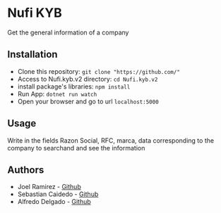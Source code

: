 # Nufi KYB
Get the general information of a company

## Installation
* Clone this repository: `git clone "https://github.com/"`
* Access to Nufi.kyb.v2 directory: `cd Nufi.kyb.v2`
* install package's libraries: `npm install`
* Run App: `dotnet run watch`
* Open your browser and go to url `localhost:5000`

## Usage
Write in the fields Razon Social, RFC, marca, data corresponding to the company to searchand and see the information 

## Authors
* Joel Ramirez - [Github](https://github.com/JoelRamirez2016)
* Sebastian Caidedo - [Github](https://github.com/Sebas93cay)
* Alfredo Delgado - [Github](https://github.com/AlfredPianist)
